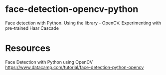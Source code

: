 # face-detection-opencv-python
Face detection with Python. Using the library - OpenCV. Experimenting with pre-trained Haar Cascade


# Resources

Face Detection with Python using OpenCV
https://www.datacamp.com/tutorial/face-detection-python-opencv
